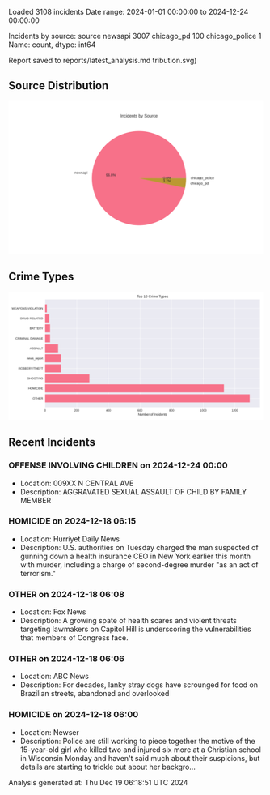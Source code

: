 
Loaded 3108 incidents
Date range: 2024-01-01 00:00:00 to 2024-12-24 00:00:00

Incidents by source:
source
newsapi           3007
chicago_pd         100
chicago_police       1
Name: count, dtype: int64

Report saved to reports/latest_analysis.md
tribution.svg)

## Source Distribution
![Source Distribution](images/source_distribution.svg)

## Crime Types
![Crime Types](images/crime_types.svg)

## Recent Incidents

### OFFENSE INVOLVING CHILDREN on 2024-12-24 00:00
- Location: 009XX N CENTRAL AVE
- Description: AGGRAVATED SEXUAL ASSAULT OF CHILD BY FAMILY MEMBER


### HOMICIDE on 2024-12-18 06:15
- Location: Hurriyet Daily News
- Description: U.S. authorities on Tuesday charged the man suspected of gunning down a health insurance CEO in New York earlier this month with murder, including a charge of second-degree murder "as an act of terrorism."


### OTHER on 2024-12-18 06:08
- Location: Fox News
- Description: A growing spate of health scares and violent threats targeting lawmakers on Capitol Hill is underscoring the vulnerabilities that members of Congress face.


### OTHER on 2024-12-18 06:06
- Location: ABC News
- Description: For decades, lanky stray dogs have scrounged for food on Brazilian streets, abandoned and overlooked


### HOMICIDE on 2024-12-18 06:00
- Location: Newser
- Description: Police are still working to piece together the motive of the 15-year-old girl who killed two and injured six more at a Christian school in Wisconsin Monday and haven't said much about their suspicions, but details are starting to trickle out about her backgro…

Analysis generated at: Thu Dec 19 06:18:51 UTC 2024
